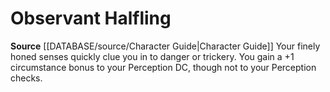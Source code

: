 ﻿---
id: '39'
name: Observant Halfling
rarity: Common
source: '[[DATABASE/source/Character Guide|Character Guide]]'
type: Heritage

---
# Observant Halfling

**Source** [[DATABASE/source/Character Guide|Character Guide]] 
Your finely honed senses quickly clue you in to danger or trickery. You gain a +1 circumstance bonus to your Perception DC, though not to your Perception checks.